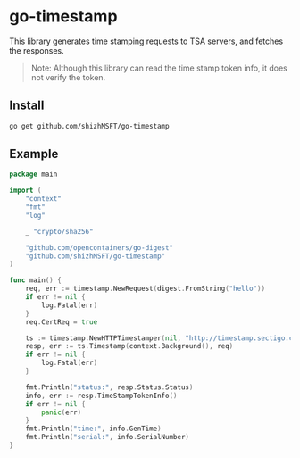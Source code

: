 # go-timestamp

This library generates time stamping requests to TSA servers, and fetches the responses.

> Note: Although this library can read the time stamp token info, it does not verify the token.

## Install

```sh
go get github.com/shizhMSFT/go-timestamp
```

## Example

```go
package main

import (
	"context"
	"fmt"
	"log"

	_ "crypto/sha256"

	"github.com/opencontainers/go-digest"
	"github.com/shizhMSFT/go-timestamp"
)

func main() {
	req, err := timestamp.NewRequest(digest.FromString("hello"))
	if err != nil {
		log.Fatal(err)
	}
	req.CertReq = true

	ts := timestamp.NewHTTPTimestamper(nil, "http://timestamp.sectigo.com")
	resp, err := ts.Timestamp(context.Background(), req)
	if err != nil {
		log.Fatal(err)
	}

	fmt.Println("status:", resp.Status.Status)
	info, err := resp.TimeStampTokenInfo()
	if err != nil {
		panic(err)
	}
	fmt.Println("time:", info.GenTime)
	fmt.Println("serial:", info.SerialNumber)
}
```